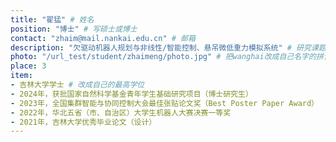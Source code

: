 ```yaml
---
title: "翟猛" # 姓名
position: "博士" # 写硕士或博士
contact: "zhaim@mail.nankai.edu.cn" # 邮箱
description: "欠驱动机器人规划与非线性/智能控制、悬吊微低重力模拟系统" # 研究课题
photo: "/url_test/student/zhaimeng/photo.jpg" # 把wanghai改成自己名字的拼音
place: 3
item:
- 吉林大学学士 # 改成自己的最高学位
- 2024年，获批国家自然科学基金青年学生基础研究项目（博士研究生）
- 2023年，全国集群智能与协同控制大会最佳张贴论文奖（Best Poster Paper Award）
- 2022年，华北五省（市、自治区）大学生机器人大赛决赛一等奖
- 2021年，吉林大学优秀毕业论文（设计）
---
```



